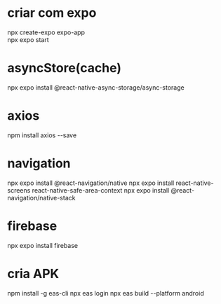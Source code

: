 # criar com expo 
npx create-expo expo-app <br/>
npx expo start

# asyncStore(cache)
npx expo install @react-native-async-storage/async-storage

# axios
npm install axios --save

# navigation
npx expo install @react-navigation/native
npx expo install react-native-screens react-native-safe-area-context
npx expo install @react-navigation/native-stack

# firebase
npx expo install firebase

# cria APK
npm install -g eas-cli
npx eas login
npx eas build --platform android

